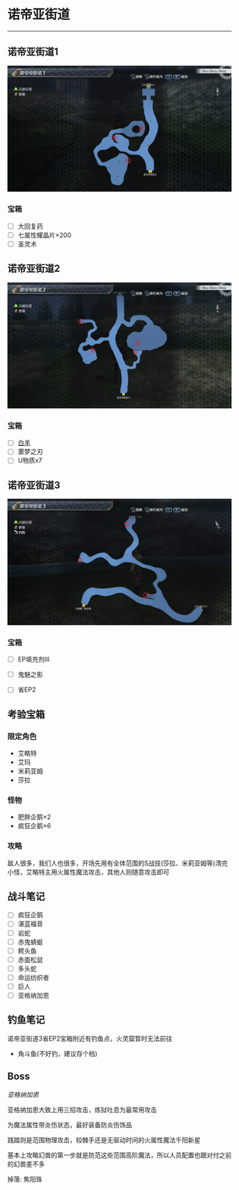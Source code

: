 # 诺帝亚街道

---

## 诺帝亚街道1

![诺帝亚街道1](../images/map_诺帝亚街道1.jpg)

### 宝箱

- [ ]  大回复药
- [ ]  七属性耀晶片×200
- [ ]  圣灵术

## 诺帝亚街道2

![诺帝亚街道2](../images/map_诺帝亚街道2.jpg)

### 宝箱

- [ ]  [白羊](/game/TheLegendOfHeroes/SenNoKiseki2/quartz/白羊.md#白羊)
- [ ]  噩梦之刃
- [ ]  U物质x7

## 诺帝亚街道3

![诺帝亚街道3](../images/map_诺帝亚街道3.jpg)

### 宝箱

- [ ]  EP填充剂III
- [ ]  鬼魅之影
- [ ]  省EP2


## 考验宝箱

### 限定角色

- 艾略特
- 艾玛
- 米莉亚姆
- 莎拉

### 怪物

- 肥胖企鹅×2
- 疯狂企鹅×6

### 攻略

敌人很多，我们人也很多，开场先用有全体范围的S战技(莎拉、米莉亚姆等)清完小怪，艾略特主用火属性魔法攻击，其他人则随意攻击即可

## 战斗笔记

- [ ] 疯狂企鹅
- [ ] 湛蓝福音
- [ ] 岩蛇
- [ ] 赤鬼蜻蜓
- [ ] 鳄头鱼
- [ ] 赤面松鼠
- [ ] 多头蛇
- [ ] 命运纺织者
- [ ] 巨人
- [ ] 亚格纳加恩

## 钓鱼笔记

诺帝亚街道3省EP2宝箱附近有钓鱼点，火灵窟暂时无法前往

- 角斗鱼(不好钓，建议存个档)

## Boss

*亚格纳加恩*

亚格纳加恩大致上用三招攻击，炼狱吐息为最常用攻击

为魔法属性带炎伤状态，最好装备防炎伤饰品

践踏则是范围物理攻击，较棘手还是无驱动时间的火属性魔法千阳新星

基本上攻略幻兽的第一步就是防范这些范围高阶魔法，所以人员配置也跟对付之前的幻兽差不多

掉落: 焦阳珠